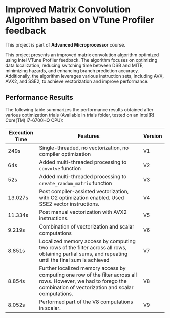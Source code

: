 # Improved Matrix Convolution Algorithm based on VTune Profiler feedback
This project is part of **Advanced Microprocessor** course.

This project presents an improved matrix convolution algorithm optimized using Intel VTune Profiler feedback. The algorithm focuses on optimizing data localization, reducing switching time between DSB and MITE, minimizing hazards, and enhancing branch prediction accuracy. Additionally, the algorithm leverages various instruction sets, including AVX, AVX2, and SSE2, to achieve vectorization and improve performance.

## Performance Results

The following table summarizes the performance results obtained after various optimization trials (Available in trials folder, tested on an Intel(R) Core(TM) i7-6700HQ CPU):

| Execution Time | Features | Version |
|----------------|----------|---------|
| 249s           | Single-threaded, no vectorization, no compiler optimization | V1 |
| 64s            | Added multi-threaded processing to `convolve` function | V2 |
| 52s            | Added multi-threaded processing to `create_random_matrix` function | V3 |
| 13.027s        | Post compiler-assisted vectorization, with O2 optimization enabled. Used SSE2 vector instructions. | V4 |
| 11.334s        | Post manual vectorization with AVX2 instructions. | V5 |
| 9.219s         | Combination of vectorization and scalar computations | V6 |
| 8.851s         | Localized memory access by computing two rows of the filter across all rows, obtaining partial sums, and repeating until the final sum is achieved | V7 |
| 8.854s         | Further localized memory access by computing one row of the filter across all rows. However, we had to forego the combination of vectorization and scalar computations. | V8 |
| 8.052s         | Performed part of the V8 computations in scalar. | V9 |
